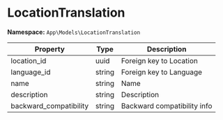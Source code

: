 # LocationTranslation

**Namespace:** `App\Models\LocationTranslation`

| Property               | Type   | Description                 |
| ---------------------- | ------ | --------------------------- |
| location_id            | uuid   | Foreign key to Location     |
| language_id            | string | Foreign key to Language     |
| name                   | string | Name                        |
| description            | string | Description                 |
| backward_compatibility | string | Backward compatibility info |
